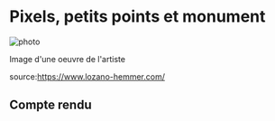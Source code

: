 # Pixels, petits points et monument

  ![photo](images/rafael_lozano-hemmer_trackers_paris_2011.jpg)

Image d'une oeuvre de l'artiste

source:https://www.lozano-hemmer.com/


## **Compte rendu**
